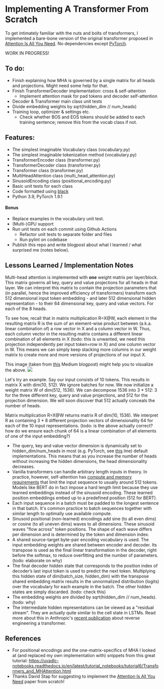 
# Implementing A Transformer From Scratch
To get intimately familiar with the nuts and bolts of transformers, I implemented a bare-bone version of the original transformer 
proposed in [Attention Is All You Need](https://arxiv.org/abs/1706.03762). No dependencies except [PyTorch](https://pytorch.org/get-started/locally/). 

WORK IN PROGRESS!

## To do:
- Finish explaining how MHA is governed by a single matrix for all heads and projections. Might need some help for that.
- Finish TransformerDecoder implementation: cross & self-attention
  - Implement attention mask for pad tokens and decoder self-attention
- Decoder & Transformer main class unit tests
- Divide embedding weights by sqrt(hidden_dim // num_heads)
- Training loop, optimizer & settings etc.
  - Check whether BOS and EOS tokens should be added to each training sentence; remove this from the vocab class if not.

## Features:
- The simplest imaginable Vocabulary class (vocabulary.py)
- The simplest imaginable tokenization method (vocabulary.py)
- TransformerEncoder class (transformer.py)
- TransformerDecoder class (transformer.py)
- Transformer class (transformer.py)
- MultiHeadAttention class (multi_head_attention.py)
- SinusoidEncoding class (positional_encoding.py)
- Basic unit tests for each class
- Code formatted using [black](https://github.com/psf/black)
- Python 3.9, PyTorch 1.9.1

#### Bonus
- Replace examples in the vocabulary unit test.
- (Multi-)GPU support
- Run unit tests on each commit using Github Actions 
  - Refactor unit tests to separate folder and files
  - Run pylint on codebase
- Publish this repo and write blogpost about what I learned / what surprised me (notes below).

## Lessons Learned / Implementation Notes
Multi-head attention is implemented with **one** weight matrix per layer/block. 
This matrix governs all key, query and value projections for all heads in that layer.
We can interpret this matrix to contain the projection parameters that (in parallel, hence the improved efficiency of transformers) transform each 512 dimensional input token embedding - and later 512 dimensional hidden representation - to their 64 dimensional key, query and value vectors. 
For each of the 8 heads.

To see how, recall that in matrix multiplication R=X@W, each element in the resulting matrix R is the sum of an element-wise product between (a.k.a. linear combination of) a row vector in X and a column vector in W.
Thus, each column vector in the resulting matrix contains a different linear combination of all elements in X (todo: this is unwanted, we need this projection independently per input token=row in X) and one column vector in W.
This means we can simply keep stacking more columns in our weight matrix to create more and more versions of projections of our input X.

This image (taken from [this](https://medium.com/ai%C2%B3-theory-practice-business/fastai-partii-lesson08-notes-fddcdb6526bb) Medium blogpost) might help you to visualize the above.
![](https://miro.medium.com/max/1400/1*D_1tbv_wNFJ-rrremAGX4Q.png)

Let's try an example. Say our input consists of 10 tokens. This results in matrix X with dim(10, 512). We ignore batches for now.
We now initialize a weight matrix W of dim(512, 1536). 
We can decompose 1536 into 3 * 512: 3 for the three different key, query and value projections, and 512 for the projection dimension. 
We will soon discover that 512 actually conceals the number of heads.  

Matrix multiplication R=X@W returns matrix R of dim(10, 1536). We interpret R as containing 3 * 8 different projection vectors of dimensionality 64 for each of the 10 input representations.
(todo: is the above actually correct? how do we ensure each chunk of 64 is a linear combination of all elements of one of the input embedding?)

- The query, key and value vector dimension is dynamically set to hidden_dim/num_heads in most (e.g. PyTorch, see [this](https://github.com/pytorch/pytorch/blob/master/torch/nn/modules/activation.py#L917) line) default implementations. This means that as you increase the number of heads without increasing the hidden dimensions, the head dimensionality decreases.
- Vanilla transformers can handle arbitrary length inputs in theory. In practice, however, self-attention has [compute and memory requirements](https://ai.googleblog.com/2021/03/constructing-transformers-for-longer.html#:~:text=With%20commonly%20available%20current%20hardware,summarization%20or%20genome%20fragment%20classification.) that limit the input sequence to usually around 512 tokens. Models like BERT do in fact impose a hard length limit because they use learned embeddings instead of the sinusoid encoding. These learned position embeddings embed up to a predefined position (512 for BERT).
- Each input sequence in a batch must be padded to the longest sentence in that batch. It's common practice to batch sequences together with similar length to optimally use available compute.
- Sinusoid positional (non-learned) encodings add sine (to all even dims) or cosine (to all uneven dims) waves to all dimensions. These sinusoid waves "flow across" token positions. The shape of each wave differs per dimension and is determined by the token and dimension index.  
- A shared source-target byte-pair encoding vocabulary is used. The input embedding weights are shared between encoder and decoder. Its transpose is used as the final linear transformation in the decoder, right before the softmax, to reduce overfitting and the number of parameters. (todo: elaborate on why)
- The final decoder hidden state that corresponds to the position index of decoder’s last input token is used to predict the next token. Multiplying this hidden state of dim(batch_size, hidden_dim) with the transpose shared embedding matrix results in the unnormalized distribution (logits) over the vocabulary for each example in the batch. The other hidden states are simply discarded. (todo: check this)
- The embedding weights are divided by sqrt(hidden_dim // num_heads). (todo: why)
- The intermediate hidden representations can be viewed as a "residual stream". They are actually quite similar to the cell state in LSTMs. Read more about this in Anthropic's [recent publication](https://transformer-circuits.pub/2021/framework/index.html) about reverse engineering a transformer.

## References
- For positional encodings and the one-matrix-specifics of MHA I looked at (and replaced my own implementation with) snippets from this great tutorial: 
https://uvadlc-notebooks.readthedocs.io/en/latest/tutorial_notebooks/tutorial6/Transformers_and_MHAttention.html
- Thanks David Stap for suggesting to implement the [Attention Is All You Need](https://arxiv.org/abs/1706.03762) paper from scratch!